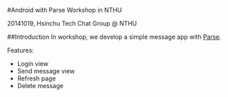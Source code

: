 
#Android with Parse Workshop in NTHU

20141019, Hsinchu Tech Chat Group @ NTHU


##Introduction
In workshop, we develop a simple message app with [Parse](https://www.parse.com).

Features:
	
- Login view
- Send message view
- Refresh page
- Delete message